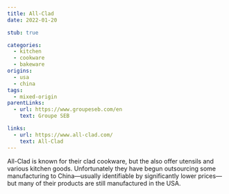 ```yaml
---
title: All-Clad
date: 2022-01-20

stub: true

categories:
  - kitchen
  - cookware
  - bakeware
origins:
  - usa
  - china
tags:
  - mixed-origin
parentLinks:
  - url: https://www.groupeseb.com/en
    text: Groupe SEB

links:
  - url: https://www.all-clad.com/
    text: All-Clad
---
```


All-Clad is known for their clad cookware, but the also offer utensils and
various kitchen goods. Unfortunately they have begun outsourcing some
manufacturing to China—usually identifiable by significantly lower prices—but
many of their products are still manufactured in the USA.
